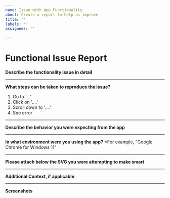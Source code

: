 ```yaml
---
name: Issue with App Functionality
about: Create a report to help us improve
title: ''
labels: ''
assignees: ''

---
```


# Functional Issue Report
**Describe the functionality issue in detail**


---
**What steps can be taken to reproduce the issue?**
1. Go to '...'
2. Click on '....'
3. Scroll down to '....'
4. See error

---
**Describe the behavior you were expecting from the app**


---
**In what environment were you using the app?** *For example, "Google Chrome for Windows 11"


---
**Please attach below the SVG you were attempting to make smart**


---
**Additional Context, if applicable**


---
**Screenshots**
